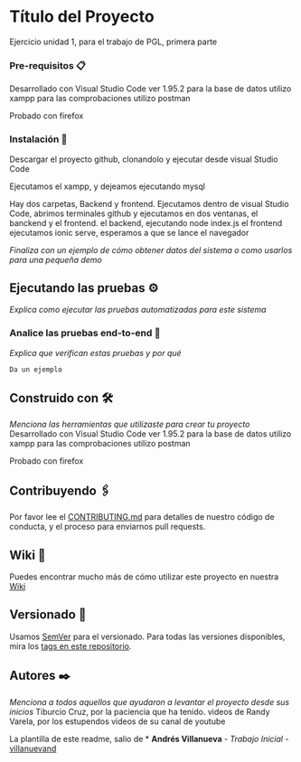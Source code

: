 # Título del Proyecto

Ejercicio unidad 1, para el trabajo de PGL, primera parte


### Pre-requisitos 📋

Desarrollado con Visual Studio Code ver 1.95.2
para la base de datos utilizo xampp
para las comprobaciones utilizo postman

Probado con firefox 


### Instalación 🔧

Descargar el proyecto github, clonandolo y ejecutar desde visual Studio Code

Ejecutamos el xampp, y dejeamos ejecutando mysql

Hay dos carpetas, Backend y frontend.
Ejecutamos dentro de visual Studio Code, abrimos terminales github y ejecutamos en dos ventanas, el 
banckend y el frontend.
el backend, ejecutando node index.js
el frontend ejecutamos ionic serve, esperamos a que se lance el navegador

_Finaliza con un ejemplo de cómo obtener datos del sistema o como usarlos para una pequeña demo_

## Ejecutando las pruebas ⚙️

_Explica como ejecutar las pruebas automatizadas para este sistema_

### Analice las pruebas end-to-end 🔩

_Explica que verifican estas pruebas y por qué_

```
Da un ejemplo
```


## Construido con 🛠️

_Menciona las herramientas que utilizaste para crear tu proyecto_
Desarrollado con Visual Studio Code ver 1.95.2
para la base de datos utilizo xampp
para las comprobaciones utilizo postman

Probado con firefox 


## Contribuyendo 🖇️

Por favor lee el [CONTRIBUTING.md](https://gist.github.com/villanuevand/xxxxxx) para detalles de nuestro código de conducta, y el proceso para enviarnos pull requests.

## Wiki 📖

Puedes encontrar mucho más de cómo utilizar este proyecto en nuestra [Wiki](https://github.com/tu/proyecto/wiki)

## Versionado 📌

Usamos [SemVer](http://semver.org/) para el versionado. Para todas las versiones disponibles, mira los [tags en este repositorio](https://github.com/tu/proyecto/tags).

## Autores ✒️

_Menciona a todos aquellos que ayudaron a levantar el proyecto desde sus inicios_
Tiburcio Cruz, por la paciencia que ha tenido.
videos de Randy Varela, por los estupendos videos de su canal de youtube

La plantilla de este readme, salio de * **Andrés Villanueva** - *Trabajo Inicial* - [villanuevand](https://github.com/villanuevand)

